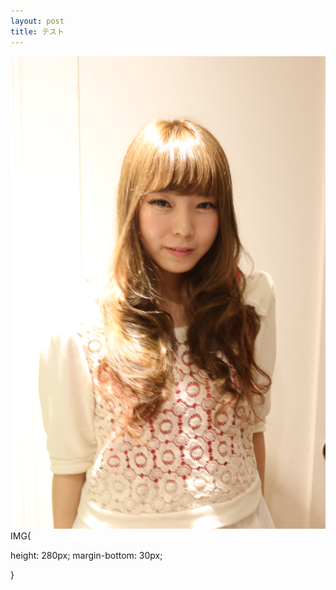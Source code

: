 ```yaml
---
layout: post
title: テスト
---
```


![IMG_0751](/IMG_0751.JPG)
IMG{
   
height: 280px;
margin-bottom: 30px;

}
